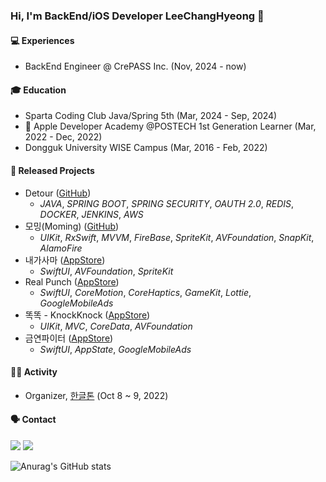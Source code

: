 ### Hi, I'm BackEnd/iOS Developer LeeChangHyeong 👋

#### 💻 Experiences
- BackEnd Engineer @ CrePASS Inc. (Nov, 2024 - now)

#### 🎓 Education
- Sparta Coding Club Java/Spring 5th (Mar, 2024 - Sep, 2024)
-  Apple Developer Academy @POSTECH 1st Generation Learner (Mar, 2022 - Dec, 2022)
- Dongguk University WISE Campus (Mar, 2016 - Feb, 2022)

#### 📱 Released Projects
- Detour ([GitHub](https://github.com/BE-Friend-Develop-Team/detour))
  - _JAVA_, _SPRING BOOT_, _SPRING SECURITY_, _OAUTH 2.0_, _REDIS_, _DOCKER_, _JENKINS_, _AWS_
- 모밍(Moming) ([GitHub](https://github.com/LeeChangHyeong/Gong_Gan))
  - _UIKit_, _RxSwift_, _MVVM_, _FireBase_, _SpriteKit_, _AVFoundation_, _SnapKit_, _AlamoFire_
- 내가사마 ([AppStore](https://apps.apple.com/kr/app/내가사마/id6443425054))
  - _SwiftUI_, _AVFoundation_, _SpriteKit_
- Real Punch ([AppStore](https://apps.apple.com/kr/app/real-punch/id1636187292))
  - _SwiftUI_, _CoreMotion_, _CoreHaptics_, _GameKit_, _Lottie_, _GoogleMobileAds_
- 똑똑 - KnockKnock ([AppStore](https://apps.apple.com/id/app/똑똑-knockknock/id1637051056))
  - _UIKit_, _MVC_, _CoreData_, _AVFoundation_
- 금연파이터 ([AppStore](https://apps.apple.com/tr/app/금연파이터/id1625868653))
  - _SwiftUI_, _AppState_, _GoogleMobileAds_

#### 🏃🏻 Activity
- Organizer, [한글톤](https://www.linkedin.com/posts/apple-developer-academy-postech_chaam-ukuqygqlc-ukstectse-activity-7005453447198121984-eE9V/?utm_source=share&utm_medium=member_desktop) (Oct 8 ~ 9, 2022)
  
#### 🗣️ Contact
<a href="https://www.instagram.com/changbro_/" target="_blank"><img src="https://img.shields.io/badge/Instagram-E4405F?style=flat-square&logo=instagram&logoColor=white"/></a> <img src="https://img.shields.io/badge/shlee509@dongguk.ac.kr-EA4335?style=flat-square&logo=gmail&logoColor=white"/>

![Anurag's GitHub stats](https://github-readme-stats.vercel.app/api?username=LeeChangHyeong&show_icons=true&theme=radical)


